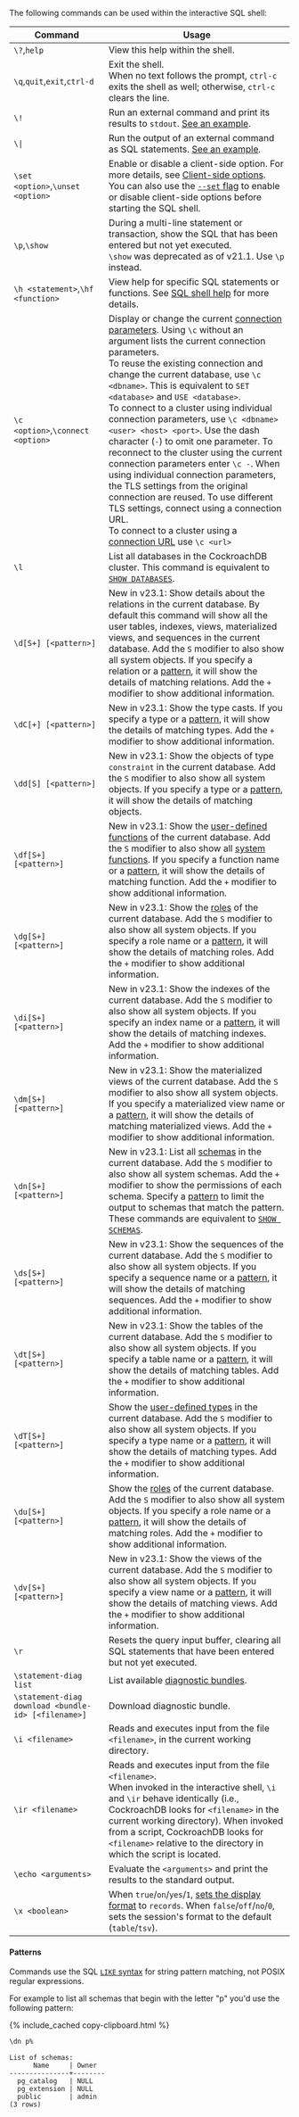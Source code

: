 The following commands can be used within the interactive SQL shell:

Command | Usage
--------|------------
`\?`,`help` | View this help within the shell.
`\q`,`quit`,`exit`,`ctrl-d` | Exit the shell.<br>When no text follows the prompt, `ctrl-c` exits the shell as well; otherwise, `ctrl-c` clears the line.
`\!` | Run an external command and print its results to `stdout`. [See an example](cockroach-sql.html#run-external-commands-from-the-sql-shell).
<code>&#92;&#124;</code> | Run the output of an external command as SQL statements. [See an example](cockroach-sql.html#run-external-commands-from-the-sql-shell).
`\set <option>`,`\unset <option>` | Enable or disable a client-side option. For more details, see [Client-side options](#client-side-options).<br>You can also use the [`--set` flag](#general) to enable or disable client-side options before starting the SQL shell.
`\p`,`\show` | During a multi-line statement or transaction, show the SQL that has been entered but not yet executed.<br>`\show` was deprecated as of v21.1. Use `\p` instead.
`\h <statement>`,`\hf <function>` | View help for specific SQL statements or functions. See [SQL shell help](#help) for more details.
`\c <option>`,`\connect <option>` |  Display or change the current [connection parameters](connection-parameters.html). Using `\c` without an argument lists the current connection parameters. <br>To reuse the existing connection and change the current database, use `\c <dbname>`. This is equivalent to `SET <database>` and `USE <database>`. <br>To connect to a cluster using individual connection parameters, use `\c <dbname> <user> <host> <port>`. Use the dash character (`-`) to omit one parameter. To reconnect to the cluster using the current connection parameters enter `\c -`. When using individual connection parameters, the TLS settings from the original connection are reused. To use different TLS settings, connect using a connection URL. <br>To connect to a cluster using a [connection URL](connection-parameters.html#connect-using-a-url) use `\c <url>`
`\l` | List all databases in the CockroachDB cluster. This command is equivalent to [`SHOW DATABASES`](show-databases.html).
`\d[S+] [<pattern>]` | <span class="version-tag">New in v23.1:</span> Show details about the relations in the current database. By default this command will show all the user tables, indexes, views, materialized views, and sequences in the current database. Add the `S` modifier to also show all system objects. If you specify a relation or a [pattern](#patterns), it will show the details of matching relations. Add the `+` modifier to show additional information.
`\dC[+] [<pattern>]` | <span class="version-tag">New in v23.1:</span> Show the type casts. If you specify a type or a [pattern](#patterns), it will show the details of matching types. Add the `+` modifier to show additional information.
`\dd[S] [<pattern>]` | <span class="version-tag">New in v23.1:</span> Show the objects of type `constraint` in the current database. Add the `S` modifier to also show all system objects. If you specify a type or a [pattern](#patterns), it will show the details of matching objects.
`\df[S+] [<pattern>]` | <span class="version-tag">New in v23.1:</span> Show the [user-defined functions](user-defined-functions.html) of the current database. Add the `S` modifier to also show all [system functions](functions-and-operators.html). If you specify a function name or a [pattern](#patterns), it will show the details of matching function. Add the `+` modifier to show additional information.
`\dg[S+] [<pattern>]` | <span class="version-tag">New in v23.1:</span> Show the [roles](authorization.html) of the current database. Add the `S` modifier to also show all system objects. If you specify a role name or a [pattern](#patterns), it will show the details of matching roles. Add the `+` modifier to show additional information.
`\di[S+] [<pattern>]` | <span class="version-tag">New in v23.1:</span> Show the indexes of the current database. Add the `S` modifier to also show all system objects. If you specify an index name or a [pattern](#patterns), it will show the details of matching indexes. Add the `+` modifier to show additional information.
`\dm[S+] [<pattern>]` | <span class="version-tag">New in v23.1:</span> Show the materialized views of the current database. Add the `S` modifier to also show all system objects. If you specify a materialized view name or a [pattern](#patterns), it will show the details of matching materialized views. Add the `+` modifier to show additional information.
`\dn[S+] [<pattern>]` | <span class="version-tag">New in v23.1:</span> List all [schemas](sql-name-resolution.html#naming-hierarchy) in the current database. Add the `S` modifier to also show all system schemas. Add the `+` modifier to show the permissions of each schema. Specify a [pattern](#patterns) to limit the output to schemas that match the pattern. These commands are equivalent to [`SHOW SCHEMAS`](show-schemas.html).
`\ds[S+] [<pattern>]` | <span class="version-tag">New in v23.1:</span> Show the sequences of the current database. Add the `S` modifier to also show all system objects. If you specify a sequence name or a [pattern](#patterns), it will show the details of matching sequences. Add the `+` modifier to show additional information.
`\dt[S+] [<pattern>]` | <span class="version-tag">New in v23.1:</span> Show the tables of the current database. Add the `S` modifier to also show all system objects. If you specify a table name or a [pattern](#patterns), it will show the details of matching tables. Add the `+` modifier to show additional information.
`\dT[S+] [<pattern>]` | Show the [user-defined types](enum.html) in the current database. Add the `S` modifier to also show all system objects. If you specify a type name or a [pattern](#patterns), it will show the details of matching types. Add the `+` modifier to show additional information.
`\du[S+] [<pattern>]` | Show the [roles](authorization.html) of the current database. Add the `S` modifier to also show all system objects. If you specify a role name or a [pattern](#patterns), it will show the details of matching roles. Add the `+` modifier to show additional information.
`\dv[S+] [<pattern>]` | <span class="version-tag">New in v23.1:</span> Show the views of the current database. Add the `S` modifier to also show all system objects. If you specify a view name or a [pattern](#patterns), it will show the details of matching views. Add the `+` modifier to show additional information.
`\r` | Resets the query input buffer, clearing all SQL statements that have been entered but not yet executed.
`\statement-diag list`   |  List available [diagnostic bundles](cockroach-statement-diag.html).
`\statement-diag download <bundle-id> [<filename>]`  | Download diagnostic bundle.
`\i <filename>` |   Reads and executes input from the file `<filename>`, in the current working directory.
`\ir <filename>` |   Reads and executes input from the file `<filename>`.<br>When invoked in the interactive shell, `\i` and `\ir` behave identically (i.e., CockroachDB looks for `<filename>` in the current working directory). When invoked from a script, CockroachDB looks for `<filename>` relative to the directory in which the script is located.
`\echo <arguments>` |   Evaluate the `<arguments>` and print the results to the standard output.
`\x <boolean>` |   When `true`/`on`/`yes`/`1`, [sets the display format](cockroach-sql.html#sql-flag-format) to `records`. When `false`/`off`/`no`/`0`, sets the session's format to the default (`table`/`tsv`).

#### Patterns

Commands use the SQL [`LIKE` syntax](scalar-expressions.html#string-pattern-matching) for string pattern matching, not POSIX regular expressions. 

For example to list all schemas that begin with the letter "p" you'd use the following pattern:

{% include_cached copy-clipboard.html %}
~~~ sql
\dn p%
~~~

~~~
List of schemas:
      Name     | Owner
---------------+--------
  pg_catalog   | NULL
  pg_extension | NULL
  public       | admin
(3 rows)
~~~